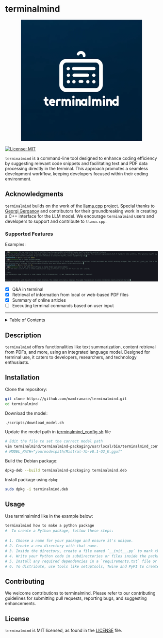 # terminalmind

<p align="center">
  <img src="assets/logo.png" alt="terminalmind logo" width="400"/>
</p>

[![License: MIT](https://img.shields.io/badge/license-MIT-blue.svg)](https://opensource.org/licenses/MIT)

`terminalmind` is a command-line tool designed to enhance coding efficiency by suggesting relevant code snippets and facilitating text and PDF data processing directly in the terminal. This approach promotes a seamless development workflow, keeping developers focused within their coding environment.

## Acknowledgments

`terminalmind` builds on the work of the [llama.cpp](https://github.com/ggerganov/llama.cpp) project. Special thanks to [Georgi Gerganov](https://github.com/ggerganov) and contributors for their groundbreaking work in creating a C++ interface for the LLM model. We encourage `terminalmind` users and developers to support and contribute to `llama.cpp`.

### Supported Features

Examples:
<p align="center">
  <img src="assets/examples.png" alt="Examples"/>
</p>

- [x] Q&A in terminal
- [x] Retrieval of information from local or web-based PDF files
- [x] Summary of online articles
- [ ] Executing terminal commands based on user input

----

<details>
  <summary>Table of Contents</summary>
  <ol>
    <li><a href="#description">Description</a></li>
    <li><a href="#installation">Installation</a></li>
    <li><a href="#usage">Usage</a></li>
    <li><a href="#contributing">Contributing</a></li>
    <li><a href="#license">License</a></li>
  </ol>
</details>

## Description

`terminalmind` offers functionalities like text summarization, content retrieval from PDFs, and more, using an integrated language model. Designed for terminal use, it caters to developers, researchers, and technology enthusiasts.

## Installation

Clone the repository:
```bash
git clone https://github.com/namtranase/terminalmind.git
cd terminalmind
```

Download the model:
```bash
./scripts/download_model.sh
```

Update the model path in [terminalmind_config.sh](https://github.com/namtranase/terminalmind/blob/main/terminalmind-packaging/usr/local/bin/terminalmind_config.sh) file
```bash
# Edit the file to set the correct model path
vim terminalmind/terminalmind-packaging/usr/local/bin/terminalmind_config.sh
# MODEL_PATH="yourmodelpath/Mistral-7b-v0.1-Q2_K.gguf"
```

Build the Debian package:
```bash
dpkg-deb --build terminalmind-packaging terminalmind.deb
```

Install package using `dpkg`:
```bash
sudo dpkg -i terminalmind.deb
```

## Usage

Use terminalmind like in the example below:
```bash
terminalmind how to make a python package
#  To create a Python package, follow these steps:

# 1. Choose a name for your package and ensure it's unique.
# 2. Create a new directory with that name.
# 3. Inside the directory, create a file named `__init__.py` to mark the directory as a Python package.
# 4. Write your Python code in subdirectories or files inside the package directory.
# 5. Install any required dependencies in a `requirements.txt` file or `setup.py`.
# 6. To distribute, use tools like setuptools, Twine and PyPI to create a distribution package.%

```
## Contributing

We welcome contributions to terminalmind. Please refer to our contributing guidelines for submitting pull requests, reporting bugs, and suggesting enhancements.

## License

`terminalmind` is MIT licensed, as found in the [LICENSE](https://github.com/namtranase/terminalmind/LICENSE) file.
